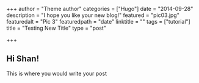 +++
author = "Theme author"
categories = ["Hugo"]
date = "2014-09-28"
description = "I hope you like your new blog!"
featured = "pic03.jpg"
featuredalt = "Pic 3"
featuredpath = "date"
linktitle = ""
tags = ["tutorial"]
title = "Testing New Title"
type = "post"

+++
## Hi Shan!

This is where you would write your post